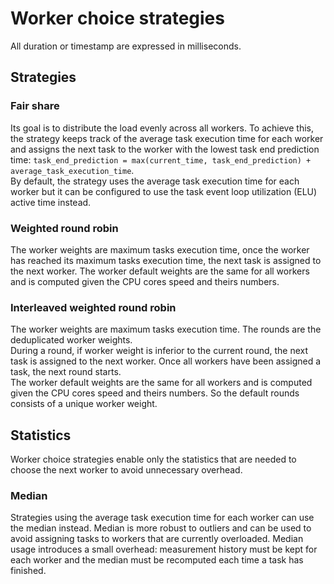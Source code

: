# Worker choice strategies

All duration or timestamp are expressed in milliseconds.

## Strategies

### Fair share

Its goal is to distribute the load evenly across all workers. To achieve this, the strategy keeps track of the average task execution time for each worker and assigns the next task to the worker with the lowest task end prediction time: `task_end_prediction = max(current_time, task_end_prediction) + average_task_execution_time`.  
By default, the strategy uses the average task execution time for each worker but it can be configured to use the task event loop utilization (ELU) active time instead.

### Weighted round robin

The worker weights are maximum tasks execution time, once the worker has reached its maximum tasks execution time, the next task is assigned to the next worker. The worker default weights are the same for all workers and is computed given the CPU cores speed and theirs numbers.

### Interleaved weighted round robin

The worker weights are maximum tasks execution time. The rounds are the deduplicated worker weights.  
During a round, if worker weight is inferior to the current round, the next task is assigned to the next worker. Once all workers have been assigned a task, the next round starts.  
The worker default weights are the same for all workers and is computed given the CPU cores speed and theirs numbers. So the default rounds consists of a unique worker weight.

## Statistics

Worker choice strategies enable only the statistics that are needed to choose the next worker to avoid unnecessary overhead.

### Median

Strategies using the average task execution time for each worker can use the median instead. Median is more robust to outliers and can be used to avoid assigning tasks to workers that are currently overloaded. Median usage introduces a small overhead: measurement history must be kept for each worker and the median must be recomputed each time a task has finished.

